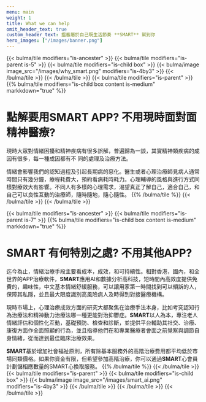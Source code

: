 ```yaml
---
menu: main
weight: 1
title: What we can help
omit_header_text: true
custom_header_text: 揾番屬於自己既生活節奏 **SMART** 幫到你
hero_images: ["/images/banner.png"]
---
```


{{< bulma/tile modifiers="is-ancester" >}}
  {{< bulma/tile modifiers="is-parent is-5" >}}
    {{< bulma/tile modifiers="is-child box" >}}
      {{< bulma/image image_src="/images/why_smart.png" modifiers="is-4by3" >}}
    {{< /bulma/tile >}}
  {{< /bulma/tile >}}
  {{< bulma/tile modifiers="is-parent" >}}
    {{% bulma/tile modifiers="is-child box content is-medium" markkdown="true" %}}
# 點解要用**SMART APP**? 不用現時面對面精神醫療?

現時⼤眾對情緒困擾和精神疾病有很多誤解，普遍歸為一談，其實精神類疾病的成因有很多，每⼀種成因都有不 同的處理及治療⽅法。

情緒會影響我們的認知過程及引起長期病的惡化。醫生或者心理治療師見病人通常時間只有幾分鐘，療程耗費大，預約看病耗時耗力。心理輔導的風格與進行方式同樣對療效大有影響。不同人有多樣的心理需求，渴望真正了解自己，適合自己，和自己可以良性互動的治療師，隨時隨地，隨心隨性。
    {{% /bulma/tile %}}
  {{< /bulma/tile >}}
{{< /bulma/tile >}}

{{< bulma/tile modifiers="is-ancester" >}}
  {{< bulma/tile modifiers="is-parent is-7" >}}
    {{% bulma/tile modifiers="is-child box content is-medium" markkdown="true" %}}
# **SMART** 有何特別之處? 不用其他APP?

迄今為止，情緒治療手段主要看成本，成效，和可持續性。相對香港，國內，和全世界的APP治療軟件，**SMART**應用AI和數據分析高科技，短時間內高效度提供免費的，趣味性，中文基本情緒舒緩服務，可以讓用家第一時間找到可以傾訴的人，保障其私隱，並且最大限度識別高風險病人及時得到對接醫療機構。

現時市場上，心理治療成效方面的研究大都聚焦在治療手法本身，比如考究認知行為治療法和精神動力治療法哪一種更能對治抑鬱症。**SMART**以人為本，專注老人情緒評估和個性化互動，基礎預防、檢查和診斷，並提供平台輔助其社交、治療、康復方面作全面照顧的行為，並且指導他們在和專業醫療者會面之前覺察與調節自身情緒，從而達到最佳臨床治療效果。

**SMART**基於增加社會福祉原則，所有除基本服務外的高階治療費用都平均低於市場同類價格。如果你資金有限，但希望參加高階治療，你可以通過**SMART**心會員計劃儲相應數量的SMART心換取服務。
    {{% /bulma/tile %}}
  {{< /bulma/tile >}}
  {{< bulma/tile modifiers="is-parent" >}}
    {{< bulma/tile modifiers="is-child box" >}}
      {{< bulma/image image_src="/images/smart_ai.png" modifiers="is-4by3" >}}
    {{< /bulma/tile >}}
  {{< /bulma/tile >}}
{{< /bulma/tile >}}
